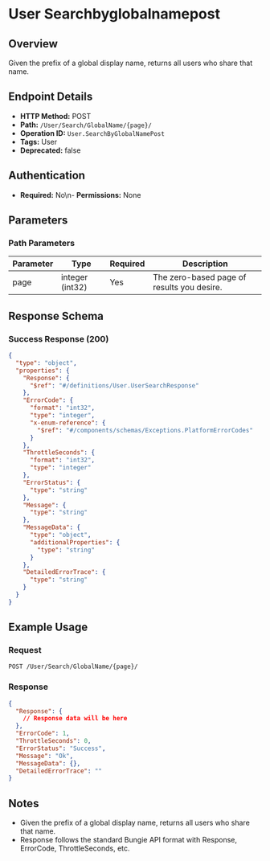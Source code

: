 # User Searchbyglobalnamepost

## Overview
Given the prefix of a global display name, returns all users who share that name.

## Endpoint Details
- **HTTP Method:** POST
- **Path:** `/User/Search/GlobalName/{page}/`
- **Operation ID:** `User.SearchByGlobalNamePost`
- **Tags:** User
- **Deprecated:** false

## Authentication
- **Required:** No\n- **Permissions:** None

## Parameters

### Path Parameters
| Parameter | Type | Required | Description |
|-----------|------|----------|-------------|
| page | integer (int32) | Yes | The zero-based page of results you desire. |


## Response Schema

### Success Response (200)
```json
{
  "type": "object",
  "properties": {
    "Response": {
      "$ref": "#/definitions/User.UserSearchResponse"
    },
    "ErrorCode": {
      "format": "int32",
      "type": "integer",
      "x-enum-reference": {
        "$ref": "#/components/schemas/Exceptions.PlatformErrorCodes"
      }
    },
    "ThrottleSeconds": {
      "format": "int32",
      "type": "integer"
    },
    "ErrorStatus": {
      "type": "string"
    },
    "Message": {
      "type": "string"
    },
    "MessageData": {
      "type": "object",
      "additionalProperties": {
        "type": "string"
      }
    },
    "DetailedErrorTrace": {
      "type": "string"
    }
  }
}
```


## Example Usage

### Request
```http
POST /User/Search/GlobalName/{page}/
```

### Response
```json
{
  "Response": {
    // Response data will be here
  },
  "ErrorCode": 1,
  "ThrottleSeconds": 0,
  "ErrorStatus": "Success",
  "Message": "Ok",
  "MessageData": {},
  "DetailedErrorTrace": ""
}
```

## Notes
- Given the prefix of a global display name, returns all users who share that name.
- Response follows the standard Bungie API format with Response, ErrorCode, ThrottleSeconds, etc.
